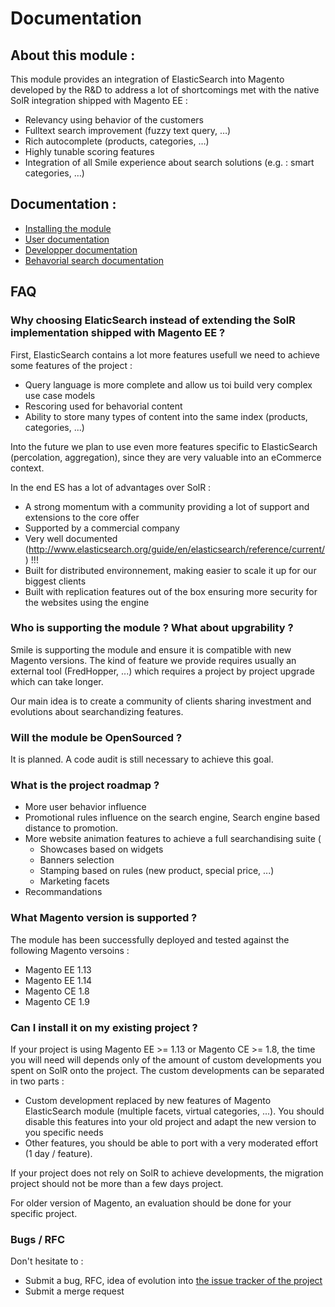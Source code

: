 # Documentation

## About this module :

This module provides an integration of ElasticSearch into Magento developed by the R&D to address a lot of shortcomings met with the native SolR integration shipped with Magento EE :

* Relevancy using behavior of the customers
* Fulltext search improvement (fuzzy text query, …)
* Rich autocomplete (products, categories,  …)
* Highly tunable scoring features
* Integration of all Smile experience about search solutions (e.g. : smart categories, …)

## Documentation :

* [Installing the module](doc/install)
* [User documentation](doc/user-documentation)
* [Developper documentation](doc/developper-documentation)
* [Behavorial search documentation](doc/behavorial-search)

## FAQ

### Why choosing ElaticSearch instead of extending the SolR implementation shipped with Magento EE ?

First, ElasticSearch contains a lot more features usefull we need to achieve some features of the project :

* Query language is more complete and allow us toi build very complex use case models
* Rescoring used for behavorial content
* Ability to store many types of content into the same index (products, categories, ...)

Into the future we plan to use even more features specific to ElasticSearch (percolation, aggregation), since they are very valuable into an eCommerce context.

In the end ES has a lot of advantages over SolR :

* A strong momentum with a community providing a lot of support and extensions to the core offer
* Supported by a commercial company
* Very well documented (http://www.elasticsearch.org/guide/en/elasticsearch/reference/current/) !!!
* Built for distributed environnement, making easier to scale it up for our biggest clients
* Built with replication features out of the box ensuring more security for the websites using the engine

### Who is supporting the module ? What about upgrability ?

Smile is supporting the module and ensure it is compatible with new Magento versions.
The kind of feature we provide requires usually an external tool (FredHopper, ...) which requires a project by project upgrade which can take longer.

Our main idea is to create a community of clients sharing investment and evolutions about searchandizing features.
 
### Will the module be OpenSourced ?

It is planned. A code audit is still necessary to achieve this goal.


### What is the project roadmap ?

* More user behavior influence
* Promotional rules influence on the search engine, Search engine based distance to promotion.
* More website animation features to achieve a full searchandising suite (
  * Showcases based on widgets
  * Banners selection
  * Stamping based on rules (new product, special price, ...)
  * Marketing facets
* Recommandations


### What Magento version is supported ?

The module has been successfully deployed and tested against the following Magento versoins :
* Magento EE 1.13
* Magento EE 1.14
* Magento CE 1.8
* Magento CE 1.9

### Can I install it on my existing project ?

If your project is using Magento EE >= 1.13 or Magento CE >= 1.8, the time you will need will depends only of the amount of custom developments you spent on SolR onto the project. The custom developments can be separated in two parts :

* Custom development replaced by new features of Magento ElasticSearch module (multiple facets, virtual categories, ...). You should disable this features into your old project and adapt the new version to you specific needs
* Other features, you should be able to port with a very moderated effort (1 day / feature).

If your project does not rely on SolR to achieve developments, the migration project should not be more than a few days project.

For older version of Magento, an evaluation should be done for your specific project.

### Bugs / RFC

Don't hesitate to :

* Submit a bug, RFC, idea of evolution into [the issue tracker of the project](research-and-development/magento-es/issues)
* Submit a merge request


